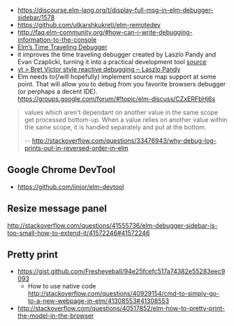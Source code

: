 - https://discourse.elm-lang.org/t/display-full-msg-in-elm-debugger-sidebar/1578
- https://github.com/utkarshkukreti/elm-remotedev
- http://faq.elm-community.org/#how-can-i-write-debugging-information-to-the-console
- [Elm’s Time Traveling Debugger](http://debug.elm-lang.org/)
- it improves the time traveling debugger created by Laszlo Pandy and Evan Czaplicki, turning it into a practical development tool [source](http://elm-lang.org/blog/time-travel-made-easy)
- [yt > Bret Victor style reactive debugging ‒ Laszlo Pandy](https://youtu.be/lK0vph1zR8s)
- Elm needs to(/will hopefully) implement source map support at some point. That will allow you to debug from you favorite browsers debugger (or perphaps a decent IDE). https://groups.google.com/forum/#!topic/elm-discuss/CZxERFbHj6s

>values which aren't dependant on another value in the same scope get processed bottom-up. When a value relies on another value within the same scope, it is handled separately and put at the bottom.
>
>-- http://stackoverflow.com/questions/33476943/why-debug-log-prints-out-in-reversed-order-in-elm

## Google Chrome DevTool

- https://github.com/jinjor/elm-devtool

## Resize message panel

http://stackoverflow.com/questions/41555736/elm-debugger-sidebar-is-too-small-how-to-extend-it/41572246#41572246

## Pretty print

- https://gist.github.com/Fresheyeball/94e25fcefc517a74382e55283eec9093
  - How to use native code http://stackoverflow.com/questions/40929154/cmd-to-simply-go-to-a-new-webpage-in-elm/41308553#41308553
- http://stackoverflow.com/questions/40517852/elm-how-to-pretty-print-the-model-in-the-browser
